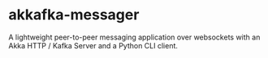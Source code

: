 # akkafka-messager
A lightweight peer-to-peer messaging application over websockets with an Akka HTTP / Kafka Server and a Python CLI client.
